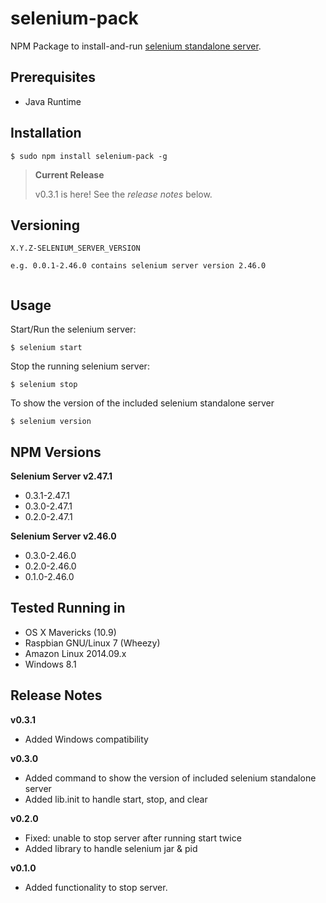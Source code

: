 # selenium-pack
NPM Package to install-and-run [selenium standalone server](http://docs.seleniumhq.org/download/).

## Prerequisites

- Java Runtime

## Installation

```
$ sudo npm install selenium-pack -g
```

> **Current Release**
>
> v0.3.1 is here! See the _release notes_ below.

## Versioning

```
X.Y.Z-SELENIUM_SERVER_VERSION

e.g. 0.0.1-2.46.0 contains selenium server version 2.46.0


```

## Usage

Start/Run the selenium server:
```
$ selenium start
```

Stop the running selenium server:
```
$ selenium stop
```

To show the version of the included selenium standalone server
```
$ selenium version
```

## NPM Versions

<strong>Selenium Server v2.47.1</strong>
<ul>
  <li>0.3.1-2.47.1</li>
  <li>0.3.0-2.47.1</li>
  <li>0.2.0-2.47.1</li>
</ul>

<strong>Selenium Server v2.46.0</strong>
<ul>
  <li>0.3.0-2.46.0</li>
  <li>0.2.0-2.46.0</li>
  <li>0.1.0-2.46.0</li>
</ul>

## Tested Running in

- OS X Mavericks (10.9)
- Raspbian GNU/Linux 7 (Wheezy)
- Amazon Linux 2014.09.x
- Windows 8.1

## Release Notes

<strong>v0.3.1</strong>
<ul>
  <li>Added Windows compatibility</li>
</ul>

<strong>v0.3.0</strong>
<ul>
  <li>Added command to show the version of included selenium standalone server</li>
  <li>Added lib.init to handle start, stop, and clear</li>
</ul>

<strong>v0.2.0</strong>
<ul>
  <li>Fixed: unable to stop server after running start twice</li>
  <li>Added library to handle selenium jar & pid</li>
</ul>

<strong>v0.1.0</strong>
<ul>
  <li>Added functionality to stop server.</li>
</ul>
